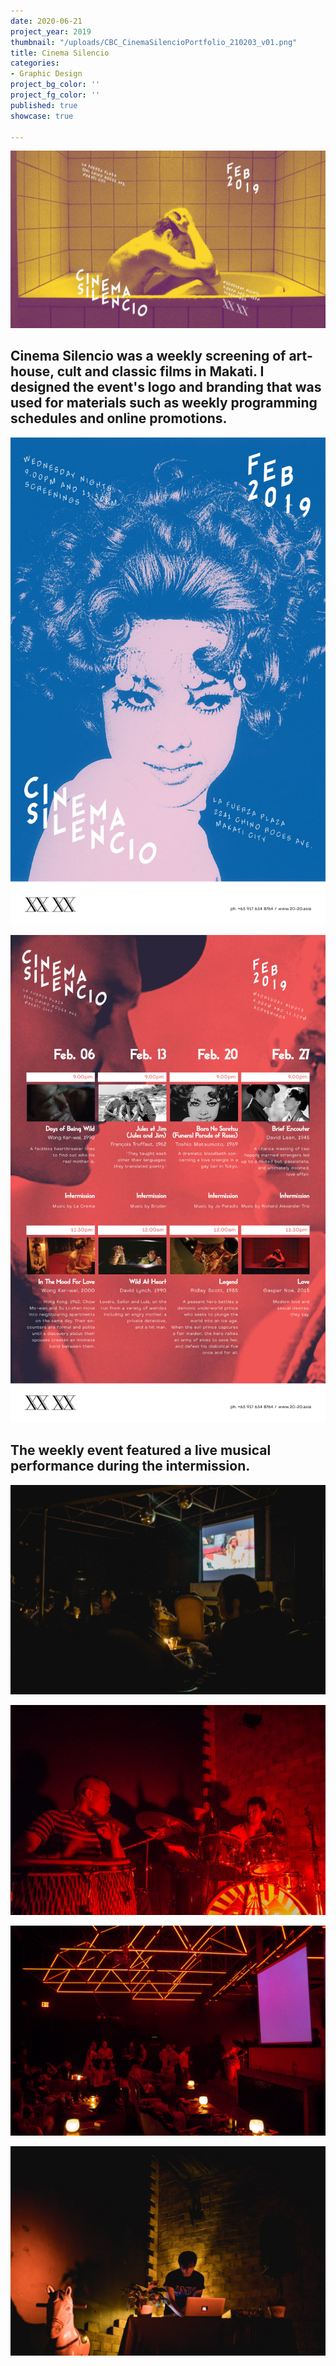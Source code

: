 ```yaml
---
date: 2020-06-21
project_year: 2019
thumbnail: "/uploads/CBC_CinemaSilencioPortfolio_210203_v01.png"
title: Cinema Silencio
categories:
- Graphic Design
project_bg_color: ''
project_fg_color: ''
published: true
showcase: true

---
```


<gallery>

![](/uploads/CBC_CinemaSilencio/XXXX_CinemaSilencio_2019-02_Social_190204_v1_FacebookCover_11.jpg)

</gallery>

## **Cinema Silencio** was a weekly screening of art-house, cult and classic films in Makati. I designed the event's logo and branding that was used for materials such as weekly programming schedules and online promotions.

<gallery class="col-med-2">

![](/uploads/CBC_CinemaSilencio/XXXX_CinemaSilencio_2019-02_Schedule_190204_v3_Front.jpg)

![](/uploads/CBC_CinemaSilencio/XXXX_CinemaSilencio_2019-02_Schedule_190204_v3_Back.jpg)

</gallery>

## The weekly event featured a live musical performance during the intermission.

<gallery class="col-lg-2">

![](/uploads/CBC_CinemaSilencio/CBC_CinemaSilencio_00003.jpg)

![](/uploads/CBC_CinemaSilencio/CBC_CinemaSilencio_00002.jpg)

![](/uploads/CBC_CinemaSilencio/CBC_CinemaSilencio_00001.jpg)

![](/uploads/CBC_CinemaSilencio/CBC_CinemaSilencio_00004.jpg)

</gallery>
